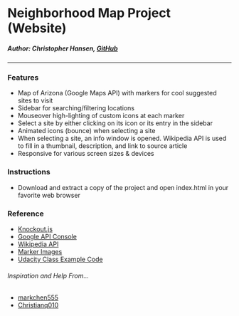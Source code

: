 # Neighborhood Map Project (Website)
##### Author: Christopher Hansen, [GitHub](https://github.com/IShowUMagic)
---
### Features

- Map of Arizona (Google Maps API) with markers for cool suggested sites to visit
- Sidebar for searching/filtering locations
- Mouseover high-lighting of custom icons at each marker
- Select a site by either clicking on its icon or its entry in the sidebar
- Animated icons (bounce) when selecting a site
- When selecting a site, an info window is opened. Wikipedia API is used to fill in a thumbnail, description, and link to source article
- Responsive for various screen sizes & devices


### Instructions

- Download and extract a copy of the project and open index.html in your favorite web browser


### Reference

- [Knockout.js](http://knockoutjs.com/documentation/introduction.html)
- [Google API Console](https://console.developers.google.com/)
- [Wikipedia API](https://www.mediawiki.org/wiki/API:Tutorial)
- [Marker Images](http://pepsized.com/customize-your-google-map-markers/)
- [Udacity Class Example Code](https://github.com/udacity/ud864)


###### Inspiration and Help From...
- [markchen555](https://github.com/markchen555/Neighborhood-Map-Project)
- [Christianq010](https://github.com/Christianq010/Neighborhood-Map-Master)
